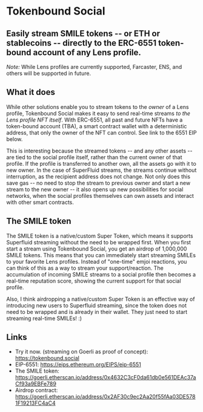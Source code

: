 # Tokenbound Social

## Easily stream SMILE tokens -- or ETH or stablecoins -- directly to the ERC-6551 token-bound account of any Lens profile.

*Note:* While Lens profiles are currently supported, Farcaster, ENS, and others will be supported in future.

## What it does

While other solutions enable you to stream tokens to the _owner_ of a Lens profile, Tokenbound Social makes it easy to send real-time streams _to the Lens profile NFT itself_. With ERC-6551, all past and future NFTs have a token-bound account (TBA), a smart contract wallet with a deterministic address, that only the owner of the NFT can control. See link to the 6551 EIP below.

This is interesting because the streamed tokens -- and any other assets -- are tied to the social profile itself, rather than the current owner of that profile. If the profile is transferred to another own, all the assets go with it to new owner. In the case of SuperFluid streams, the streams continue without interruption, as the recipient address does not change. Not only does this save gas -- no need to stop the stream to previous owner and start a new stream to the new owner -- it also opens up new possibilities for social networks, when the social profiles themselves can own assets and interact with other smart contracts.

## The SMILE token

The SMILE token is a native/custom Super Token, which means it supports Superfluid streaming without the need to be wrapped first. When you first start a stream using Tokenbound Social, you get an airdrop of 1,000,000 SMILE tokens. This means that you can immediately start streaming SMILEs to your favorite Lens profiles. Instead of "one-time" emjoi reactions, you can think of this as a way to stream your support/reaction. The accumulation of incoming SMILE streams to a social profile then becomes a real-time reputation score, showing the current support for that social profile.

Also, I think airdropping a native/custom Super Token is an effective way of introducing new users to Superfluid streaming, since the token does not need to be wrapped and is already in their wallet. They just need to start streaming real-time SMILEs! :)

## Links

- Try it now. (streaming on Goerli as proof of concept): https://tokenbound.social
- EIP-6551: https://eips.ethereum.org/EIPS/eip-6551
- The SMILE token: https://goerli.etherscan.io/address/0x4632C3cF0da61db0e561DEAc37aCf93a9EBFe789
- Airdrop contract: https://goerli.etherscan.io/address/0x2AF30c9ec2Aa20f55fAa03DE5781F19213FC4aC4 